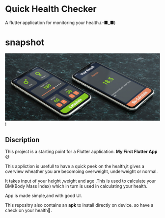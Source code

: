 # Quick Health Checker

A flutter application for monitoring your health.(⌐■_■)

# snapshot
![app image](https://github.com/ralphcoder/covid_health/blob/master/Mockup_02_marble_PSD%20(3)-min.jpg)!

## Discription

This project is a starting point for a Flutter application.
**My First Flutter App**😅

This appliction is usefull to have a quick peek on the health,it gives a overview wheather you are becomoing overweight, underweight or normal.

It takes input of your height ,weight and age .This is used to calculate your BMI(Body Mass Index) which in turn is used in calculating your health.

App is made simple,and with good UI.

This repositry also contains an **apk** to install directly on device.
so have a check on your health💪.



